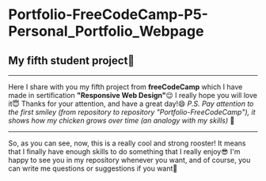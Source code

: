 # Portfolio-FreeCodeCamp-P5-Personal_Portfolio_Webpage
## My fifth student project:rooster:
___
Here I share with you my fifth project from **freeCodeCamp** which I have made in sertification **"Responsive Web Design"**:relieved: 
I really hope you will love it:innocent:
Thanks for your attention, and have a great day!:smile:
*P.S. Pay attention to the first smiley (from repository to repository "Portfolio-FreeCodeCamp"), it shows how my chicken grows over time (an analogy with my skills)* :eyes: 
____
So, as you can see, now, this is a really cool and strong rooster! It means that I finally have enough skills to do something that I really enjoy:sunglasses: I'm happy to see you in my repository whenever you want, and of course, you can write me questions or suggestions if you want:boy:
